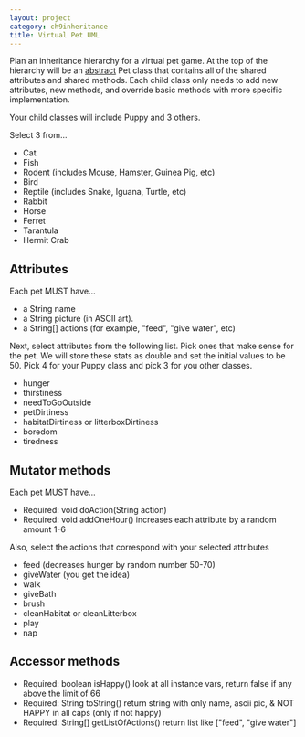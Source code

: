 ```yaml
---
layout: project
category: ch9inheritance
title: Virtual Pet UML
---
```


Plan an inheritance hierarchy for a virtual pet game. At the top of the hierarchy will be an [abstract](https://www.w3schools.com/java/java_abstract.asp) Pet class that contains all of the shared attributes and shared methods. Each child class only needs to add new attributes, new methods, and override basic methods with more specific implementation.

Your child classes will include Puppy and 3 others.

Select 3 from...
- Cat
- Fish
- Rodent (includes Mouse, Hamster, Guinea Pig, etc)
- Bird
- Reptile (includes Snake, Iguana, Turtle, etc)
- Rabbit
- Horse
- Ferret
- Tarantula
- Hermit Crab

## Attributes

Each pet MUST have...
- a String name
- a String picture (in ASCII art).
- a String[] actions (for example, "feed", "give water", etc)

Next, select attributes from the following list. Pick ones that make sense for the pet. We will store these stats as double and set the initial values to be 50. Pick 4 for your Puppy class and pick 3 for you other classes.

- hunger
- thirstiness
- needToGoOutside
- petDirtiness
- habitatDirtiness or litterboxDirtiness
- boredom
- tiredness

## Mutator methods

Each pet MUST have...
- Required: void doAction(String action)
- Required: void addOneHour() increases each attribute by a random amount 1-6

Also, select the actions that correspond with your selected attributes
- feed (decreases hunger by random number 50-70)
- giveWater (you get the idea)
- walk
- giveBath
- brush
- cleanHabitat or cleanLitterbox
- play
- nap

## Accessor methods

- Required: boolean isHappy() look at all instance vars, return false if any above the limit of 66
- Required: String toString() return string with only name, ascii pic, & NOT HAPPY in all caps (only if not happy)
- Required: String[] getListOfActions() return list like ["feed", "give water"]
